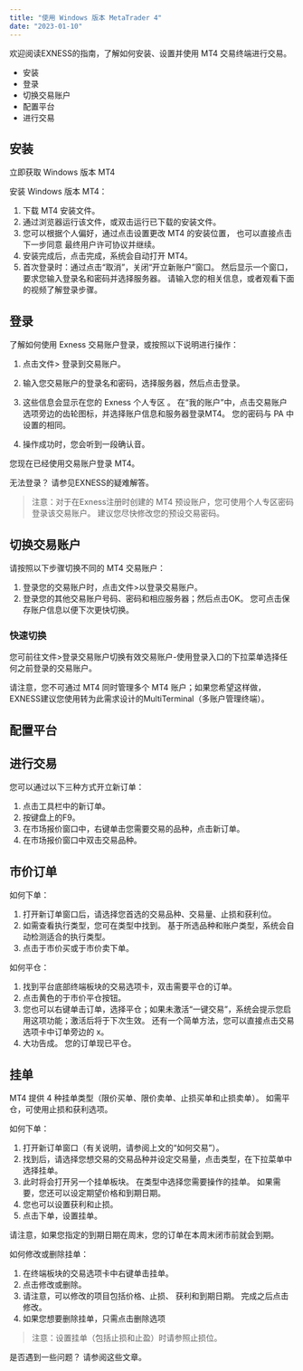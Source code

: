 ```yaml
---
title: "使用 Windows 版本 MetaTrader 4"
date: "2023-01-10"
---
```


欢迎阅读EXNESS的指南，了解如何安装、设置并使用 MT4 交易终端进行交易。

- 安装
- 登录
- 切换交易账户
- 配置平台
- 进行交易

## 安装

立即获取 Windows 版本 MT4

安装 Windows 版本 MT4：

1. 下载 MT4 安装文件。
2. 通过浏览器运行该文件，或双击运行已下载的安装文件。
3. 您可以根据个人偏好，通过点击设置更改 MT4 的安装位置， 也可以直接点击下一步同意 最终用户许可协议并继续。
4. 安装完成后，点击完成，系统会自动打开 MT4。
5. 首次登录时：通过点击“取消”，关闭“开立新账户”窗口。 然后显示一个窗口，要求您输入登录名和密码并选择服务器。 请输入您的相关信息，或者观看下面的视频了解登录步骤。

## 登录

了解如何使用 Exness 交易账户登录，或按照以下说明进行操作：

1. 点击文件> 登录到交易账户。
2. 输入您交易账户的登录名和密码，选择服务器，然后点击登录。

1. 这些信息会显示在您的 Exness 个人专区 。 在“我的账户”中，点击交易账户选项旁边的齿轮图标，并选择账户信息和服务器登录MT4。 您的密码与 PA 中设置的相同。

4. 操作成功时，您会听到一段确认音。

您现在已经使用交易账户登录 MT4。 

无法登录？ 请参见EXNESS的疑难解答。

> 注意：对于在Exness注册时创建的 MT4 预设账户，您可使用个人专区密码登录该交易账户。 建议您尽快修改您的预设交易密码。

## 切换交易账户

请按照以下步骤切换不同的 MT4 交易账户：

1. 登录您的交易账户时，点击文件>以登录交易账户。
2. 登录您的其他交易账户号码、密码和相应服务器；然后点击OK。 您可点击保存账户信息以便下次更快切换。

### 快速切换

您可前往文件>登录交易账户切换有效交易账户-使用登录入口的下拉菜单选择任何之前登录的交易账户。

请注意，您不可通过 MT4 同时管理多个 MT4 账户；如果您希望这样做，EXNESS建议您使用转为此需求设计的MultiTerminal（多账户管理终端）。

## 配置平台

## 进行交易

您可以通过以下三种方式开立新订单：

1. 点击工具栏中的新订单。
2. 按键盘上的F9。
3. 在市场报价窗口中，右键单击您需要交易的品种，点击新订单。
4. 在市场报价窗口中双击交易品种。

## 市价订单

如何下单：

1. 打开新订单窗口后，请选择您首选的交易品种、交易量、止损和获利位。
2. 如需查看执行类型，您可在类型中找到。 基于所选品种和账户类型，系统会自动检测适合的执行类型。
3. 点击于市价买或于市价卖下单。

如何平仓：

1. 找到平台底部终端板块的交易选项卡，双击需要平仓的订单。
2. 点击黄色的于市价平仓按钮。
3. 您也可以右键单击订单，选择平仓；如果未激活“一键交易”，系统会提示您启用这项功能；激活后将于下次生效。 还有一个简单方法，您可以直接点击交易选项卡中订单旁边的 x。
4. 大功告成。 您的订单现已平仓。

## 挂单

MT4 提供 4 种挂单类型（限价买单、限价卖单、止损买单和止损卖单）。 如需平仓，可使用止损和获利选项。

如何下单：

1. 打开新订单窗口（有关说明，请参阅上文的“如何交易”）。
2. 找到后，请选择您想交易的交易品种并设定交易量，点击类型，在下拉菜单中选择挂单。
3. 此时将会打开另一个挂单板块。 在类型中选择您需要操作的挂单。 如果需要，您还可以设定期望价格和到期日期。
4. 您也可以设置获利和止损。
5. 点击下单，设置挂单。

请注意，如果您指定的到期日期在周末，您的订单在本周末闭市前就会到期。

如何修改或删除挂单：

1. 在终端板块的交易选项卡中右键单击挂单。
2. 点击修改或删除。
3. 请注意，可以修改的项目包括价格、止损、 获利和到期日期。 完成之后点击修改。
4. 如果您想要删除挂单，只需点击删除选项

> 注意：设置挂单（包括止损和止盈）时请参照止损位。

是否遇到一些问题？ 请参阅这些文章。
